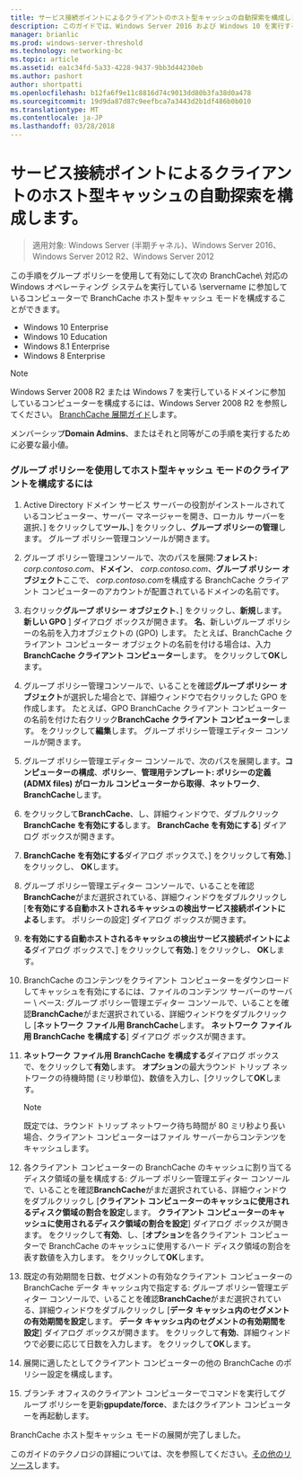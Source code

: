 ```yaml
---
title: サービス接続ポイントによるクライアントのホスト型キャッシュの自動探索を構成します。
description: このガイドでは、Windows Server 2016 および Windows 10 を実行するコンピューターでホスト型キャッシュ モードで BranchCache を展開するの説明
manager: brianlic
ms.prod: windows-server-threshold
ms.technology: networking-bc
ms.topic: article
ms.assetid: ea1c34fd-5a33-4228-9437-9bb3d44230eb
ms.author: pashort
author: shortpatti
ms.openlocfilehash: b12fa6f9e11c8816d74c9013dd80b3fa38d0a478
ms.sourcegitcommit: 19d9da87d87c9eefbca7a3443d2b1df486b0b010
ms.translationtype: MT
ms.contentlocale: ja-JP
ms.lasthandoff: 03/28/2018
---
```

#  <a name="configure-client-automatic-hosted-cache-discovery-by-service-connection-point"></a>サービス接続ポイントによるクライアントのホスト型キャッシュの自動探索を構成します。

>適用対象: Windows Server (半期チャネル)、Windows Server 2016、Windows Server 2012 R2、Windows Server 2012

この手順をグループ ポリシーを使用して有効にして次の BranchCache\ 対応の Windows オペレーティング システムを実行している \servername に参加しているコンピューターで BranchCache ホスト型キャッシュ モードを構成することができます。

- Windows 10 Enterprise
- Windows 10 Education
- Windows 8.1 Enterprise
- Windows 8 Enterprise

> [!NOTE]  
> Windows Server 2008 R2 または Windows 7 を実行しているドメインに参加しているコンピューターを構成するには、Windows Server 2008 R2 を参照してください。 [BranchCache 展開ガイド](https://technet.microsoft.com/library/ee649232.aspx)します。

メンバーシップ**Domain Admins**、またはそれと同等がこの手順を実行するために必要な最小値。

### <a name="to-use-group-policy-to-configure-clients-for-hosted-cache-mode"></a>グループ ポリシーを使用してホスト型キャッシュ モードのクライアントを構成するには

1. Active Directory ドメイン サービス サーバーの役割がインストールされているコンピューター、サーバー マネージャーを開き、ローカル サーバーを選択、] をクリックして**ツール**、] をクリックし、**グループ ポリシーの管理**します。 グループ ポリシー管理コンソールが開きます。

2. グループ ポリシー管理コンソールで、次のパスを展開:**フォレスト:** *corp.contoso.com*、**ドメイン**、 *corp.contoso.com*、**グループ ポリシー オブジェクト**ここで、 *corp.contoso.com*を構成する BranchCache クライアント コンピューターのアカウントが配置されているドメインの名前です。

3. 右クリック**グループ ポリシー オブジェクト**、] をクリックし、**新規**します。 **新しい GPO** ] ダイアログ ボックスが開きます。 **名**、新しいグループ ポリシーの名前を入力オブジェクトの \(GPO\) します。 たとえば、BranchCache クライアント コンピューター オブジェクトの名前を付ける場合は、入力**BranchCache クライアント コンピューター**します。 をクリックして**OK**します。

4. グループ ポリシー管理コンソールで、いることを確認**グループ ポリシー オブジェクト**が選択した場合とで、詳細ウィンドウで右クリックした GPO を作成します。 たとえば、GPO BranchCache クライアント コンピューターの名前を付けた右クリック**BranchCache クライアント コンピューター**します。 をクリックして**編集**します。 グループ ポリシー管理エディター コンソールが開きます。

5. グループ ポリシー管理エディター コンソールで、次のパスを展開します。**コンピューターの構成**、**ポリシー**、**管理用テンプレート: ポリシーの定義 \(ADMX files\) がローカル コンピューターから取得**、**ネットワーク**、 **BranchCache**します。

6. をクリックして**BranchCache**、し、詳細ウィンドウで、ダブルクリック**BranchCache を有効にする**します。 **BranchCache を有効にする**] ダイアログ ボックスが開きます。
  
7.  **BranchCache を有効にする**ダイアログ ボックスで、] をクリックして**有効**、] をクリックし、 **OK**します。

8. グループ ポリシー管理エディター コンソールで、いることを確認**BranchCache**がまだ選択されている、詳細ウィンドウをダブルクリックし [**を有効にする自動ホストされるキャッシュの検出サービス接続ポイントによる**します。 ポリシーの設定] ダイアログ ボックスが開きます。

9. **を有効にする自動ホストされるキャッシュの検出サービス接続ポイントによる**ダイアログ ボックスで、] をクリックして**有効**、] をクリックし、 **OK**します。

10. BranchCache のコンテンツをクライアント コンピューターをダウンロードしてキャッシュを有効にするには、ファイルのコンテンツ サーバーのサーバー \ ベース: グループ ポリシー管理エディター コンソールで、いることを確認**BranchCache**がまだ選択されている、詳細ウィンドウをダブルクリックし [**ネットワーク ファイル用 BranchCache**します。 **ネットワーク ファイル用 BranchCache を構成する**] ダイアログ ボックスが開きます。 
11. **ネットワーク ファイル用 BranchCache を構成する**ダイアログ ボックスで、をクリックして**有効**します。 **オプション**の最大ラウンド トリップ ネットワークの待機時間 (ミリ秒単位)、数値を入力し、[クリックして**OK**します。
  
    > [!NOTE]
    > 既定では、ラウンド トリップ ネットワーク待ち時間が 80 ミリ秒より長い場合、クライアント コンピューターはファイル サーバーからコンテンツをキャッシュします。
  
12. 各クライアント コンピューターの BranchCache のキャッシュに割り当てるディスク領域の量を構成する: グループ ポリシー管理エディター コンソールで、いることを確認**BranchCache**がまだ選択されている、詳細ウィンドウをダブルクリックし [**クライアント コンピューターのキャッシュに使用されるディスク領域の割合を設定**します。 **クライアント コンピューターのキャッシュに使用されるディスク領域の割合を設定**] ダイアログ ボックスが開きます。 をクリックして**有効**、し、[**オプション**を各クライアント コンピューターで BranchCache のキャッシュに使用するハード ディスク領域の割合を表す数値を入力します。 をクリックして**OK**します。

13. 既定の有効期間を日数、セグメントの有効なクライアント コンピューターの BranchCache データ キャッシュ内で指定する: グループ ポリシー管理エディター コンソールで、いることを確認**BranchCache**がまだ選択されている、詳細ウィンドウをダブルクリックし [**データ キャッシュ内のセグメントの有効期間を設定**します。 **データ キャッシュ内のセグメントの有効期間を設定**] ダイアログ ボックスが開きます。 をクリックして**有効**、詳細ウィンドウで必要に応じて日数を入力します。 をクリックして**OK**します。

14. 展開に適したとしてクライアント コンピューターの他の BranchCache のポリシー設定を構成します。

15. ブランチ オフィスのクライアント コンピューターでコマンドを実行してグループ ポリシーを更新**gpupdate/force**、またはクライアント コンピューターを再起動します。

BranchCache ホスト型キャッシュ モードの展開が完了しました。

このガイドのテクノロジの詳細については、次を参照してください。[その他のリソース](11-Bc-Hcm-additional-resources.md)します。